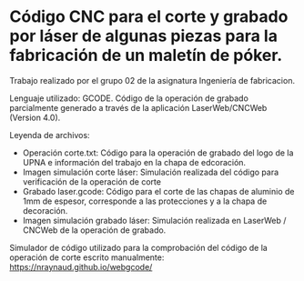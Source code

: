 # Código CNC para el corte y grabado por láser de algunas piezas para la fabricación de un maletín de póker.
Trabajo realizado por el grupo 02 de la asignatura Ingeniería de fabricacion.

Lenguaje utilizado: GCODE.
Código de la operación de grabado parcialmente generado a través de la aplicación LaserWeb/CNCWeb (Version 4.0).

Leyenda de archivos:
 - Operación corte.txt: Código para la operación de grabado del logo de la UPNA e información del trabajo en la chapa de edcoración.
 - Imagen simulación corte láser: Simulación realizada del código para verificación de la operación de corte
 - Grabado laser.gcode: Código para el corte de las chapas de aluminio de 1mm de espesor, corresponde a las protecciones y a la chapa de decoración.
 - Imagen simulación grabado láser: Simulación realizada en LaserWeb / CNCWeb de la operación de grabado.
 
 Simulador de código utilizado para la comprobación del código de la operación de corte escrito manualmente: https://nraynaud.github.io/webgcode/
